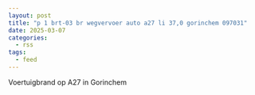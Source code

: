 ```yaml
---
layout: post
title: "p 1 brt-03 br wegvervoer auto a27 li 37,0 gorinchem 097031"
date: 2025-03-07
categories: 
  - rss
tags: 
  - feed
---
```


Voertuigbrand op A27 in Gorinchem
